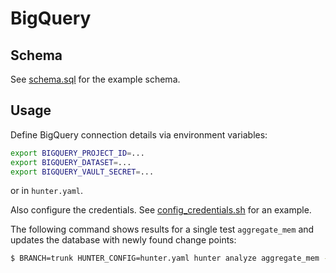 # BigQuery

## Schema

See [schema.sql](../examples/bigquery/schema.sql) for the example schema.

## Usage

Define BigQuery connection details via environment variables:

```bash
export BIGQUERY_PROJECT_ID=...
export BIGQUERY_DATASET=...
export BIGQUERY_VAULT_SECRET=...
```
or in `hunter.yaml`.

Also configure the credentials. See [config_credentials.sh](../examples/bigquery/config_credentials.sh) for an example.

The following command shows results for a single test `aggregate_mem` and updates the database with newly found change points:

```bash
$ BRANCH=trunk HUNTER_CONFIG=hunter.yaml hunter analyze aggregate_mem --update-bigquery
```
